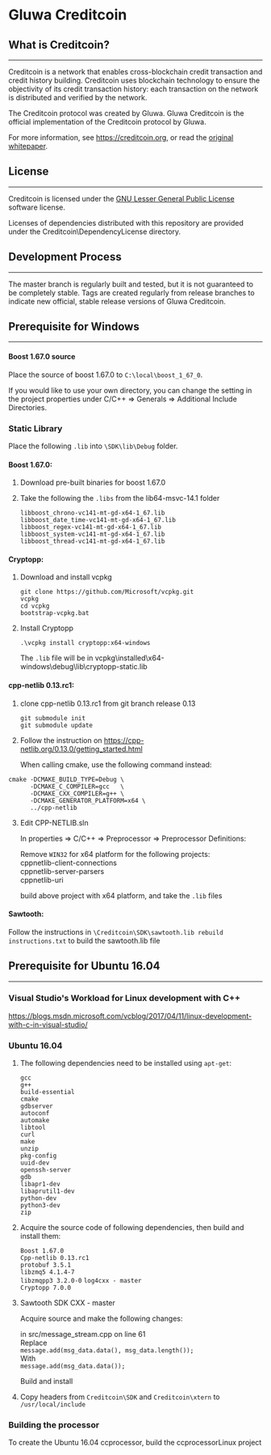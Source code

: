 # Gluwa Creditcoin

## What is Creditcoin?
---------------------

Creditcoin is a network that enables cross-blockchain credit transaction and credit history building. Creditcoin uses blockchain technology to ensure the objectivity of its credit transaction history: each transaction on the network is distributed and verified by the network.

The Creditcoin protocol was created by Gluwa. Gluwa Creditcoin is the official implementation of the Creditcoin protocol by Gluwa.

For more information, see https://creditcoin.org, or read the [original whitepaper](https://creditcoin.org/white-paper).


## License
-----------

Creditcoin is licensed under the [GNU Lesser General Public License](COPYING.LESSER) software license.

Licenses of dependencies distributed with this repository are provided under the Creditcoin\DependencyLicense directory.


## Development Process
----------------------

The master branch is regularly built and tested, but it is not guaranteed to be completely stable.
Tags are created regularly from release branches to indicate new official, stable release versions of Gluwa Creditcoin.


## Prerequisite for Windows
------------------------

#### Boost 1.67.0 source

Place the source of boost 1.67.0 to `C:\local\boost_1_67_0`.

If you would like to use your own directory, you can change the setting in the project properties under
C/C++ => Generals => Additional Include Directories.

### Static Library 

Place the following `.lib` into `\SDK\lib\Debug` folder.  

#### Boost 1.67.0:

1. Download pre-built binaries for boost 1.67.0  

2. Take the following the `.libs` from the lib64-msvc-14.1 folder

    `libboost_chrono-vc141-mt-gd-x64-1_67.lib`  
`libboost_date_time-vc141-mt-gd-x64-1_67.lib`  
`libboost_regex-vc141-mt-gd-x64-1_67.lib`  
`libboost_system-vc141-mt-gd-x64-1_67.lib`  
`libboost_thread-vc141-mt-gd-x64-1_67.lib`


#### Cryptopp:

1. Download and install vcpkg


    `git clone https://github.com/Microsoft/vcpkg.git`  
    `vcpkg`  
    `cd vcpkg`  
    `bootstrap-vcpkg.bat`  


2. Install Cryptopp

    `.\vcpkg install cryptopp:x64-windows`
 
    The `.lib` file will be in vcpkg\installed\x64-windows\debug\lib\cryptopp-static.lib 


#### cpp-netlib 0.13.rc1:

1. clone cpp-netlib 0.13.rc1 from git branch release 0.13 

    `git submodule init`  
    `git submodule update`  

2. Follow the instruction on https://cpp-netlib.org/0.13.0/getting_started.html

    When calling cmake, use the following command instead:

```
cmake -DCMAKE_BUILD_TYPE=Debug \  
      -DCMAKE_C_COMPILER=gcc   \  
      -DCMAKE_CXX_COMPILER=g++ \  
      -DCMAKE_GENERATOR_PLATFORM=x64 \  
      ../cpp-netlib  
```

3. Edit CPP-NETLIB.sln

    In properties => C/C++ => Preprocessor => Preprocessor Definitions:

    Remove `WIN32` for x64 platform for the following projects:  
cppnetlib-client-connections  
cppnetlib-server-parsers  
cppnetlib-uri

    build above project with x64 platform, and take the `.lib` files


#### Sawtooth:

Follow the instructions in `\Creditcoin\SDK\sawtooth.lib rebuild instructions.txt` to build the sawtooth.lib file


## Prerequisite for Ubuntu 16.04
-----------------------------

### Visual Studio's Workload for Linux development with C++

https://blogs.msdn.microsoft.com/vcblog/2017/04/11/linux-development-with-c-in-visual-studio/ 

### Ubuntu 16.04


1. The following dependencies need to be installed using `apt-get`:

    `gcc`  
`g++`  
`build-essential`  
`cmake`  
`gdbserver`  
`autoconf`  
`automake`  
`libtool`  
`curl`  
`make`  
`unzip`  
`pkg-config`  
`uuid-dev`  
`openssh-server`  
`gdb`  
`libapr1-dev`  
`libaprutil1-dev`  
`python-dev`  
`python3-dev`  
`zip` 


2. Acquire the source code of following dependencies, then build and install them:

    `Boost 1.67.0`  
`Cpp-netlib 0.13.rc1`  
`protobuf 3.5.1`  
`libzmq5 4.1.4-7`  
`libzmqpp3 3.2.0-0`
`log4cxx - master`  
`Cryptopp 7.0.0`  

3. Sawtooth SDK CXX - master 

    Acquire source and make the following changes:  

    in src/message_stream.cpp on line 61  
Replace  
`message.add(msg_data.data(), msg_data.length());`  
With  
`message.add(msg_data.data());`

    Build and install

4. Copy headers from `Creditcoin\SDK` and `Creditcoin\xtern` to `/usr/local/include`

### Building the processor

To create the Ubuntu 16.04 ccprocessor, build the ccprocessorLinux project
